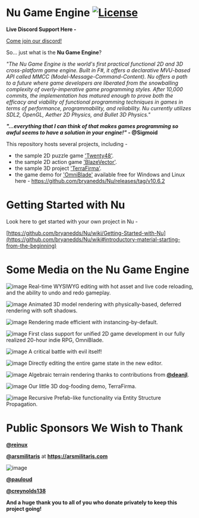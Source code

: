 Nu Game Engine [![License](https://img.shields.io/badge/license-MIT-blue.svg)](https://github.com/bryanedds/Nu/blob/master/License.md)
=

**Live Discord Support Here -**

[Come join our discord!](https://discord.gg/Fw2pFvA5QF)

So... just what is the **Nu Game Engine**?

*"The Nu Game Engine is the world's first practical functional 2D and 3D cross-platform game engine. Built in F#, it offers a declarative MVU-based API called MMCC (Model-Message-Command-Content). Nu offers a path to a future where game developers are liberated from the snowballing complexity of overly-imperative game programming styles. After 10,000 commits, the implementation has matured enough to prove both the efficacy and viability of functional programming techniques in games in terms of performance, programmability, and reliability. Nu currently utilizes SDL2, OpenGL, Aether 2D Physics, and Bullet 3D Physics."*

***"...everything that I can think of that makes games programming so awful seems to have a solution in your engine!"* - @Sigmoid**

This repository hosts several projects, including -

- the sample 2D puzzle game ['Twenty48'](https://github.com/bryanedds/Nu/tree/master/Projects/Twenty48).
- the sample 2D action game ['BlazeVector'](https://github.com/bryanedds/Nu/tree/master/Projects/BlazeVector).
- the sample 3D project ['TerraFirma'](https://github.com/bryanedds/Nu/tree/master/Projects/TerraFirma).
- the game demo for ['OmniBlade'](https://github.com/bryanedds/Nu/tree/master/Projects/OmniBlade) available free for Windows and Linux here - https://github.com/bryanedds/Nu/releases/tag/v10.6.2

Getting Started with Nu
=======================

Look here to get started with your own project in Nu -

[https://github.com/bryanedds/Nu/wiki/Getting-Started-with-Nu](https://github.com/bryanedds/Nu/wiki#introductory-material-starting-from-the-beginning)

Some Media on the Nu Game Engine
================================

![image](https://github.com/bryanedds/Nu/assets/1625560/54785591-6b39-4a27-939d-b2f3b29f9bf1)
Real-time WYSIWYG editing with hot asset and live code reloading, and the ability to undo and redo gameplay.

![image](https://github.com/bryanedds/Nu/assets/1625560/0b4778aa-c493-4d9d-9a8a-00e527c831ad)
Animated 3D model rendering with physically-based, deferred rendering with soft shadows.

![image](https://github.com/bryanedds/Nu/assets/1625560/71fb4581-265f-4530-bc5e-93fc1a37f225)
Rendering made efficient with instancing-by-default.

![image](https://user-images.githubusercontent.com/1625560/209454635-b55ecb09-bbb9-4d71-9bd8-fa715c51cd4c.png)
First class support for unified 2D game development in our fully realized 20-hour indie RPG, OmniBlade.

![image](https://user-images.githubusercontent.com/1625560/209454643-7142731e-ede7-48d3-8a97-d691fd9263e7.png)
A critical battle with evil itself!

![image](https://github.com/bryanedds/Nu/assets/1625560/c9f0a9a1-d071-48f7-9175-c0b08f5768f0)
Directly editing the entire game state in the new editor.

![image](https://github.com/bryanedds/Nu/assets/1625560/69cd30f1-06fe-450e-a83f-8a7a9fd504d0)
Algebraic terrain rendering thanks to contributions from **[@deanjl](https://github.com/deanjl)**.

![image](https://github.com/bryanedds/Nu/assets/1625560/1d3ebe11-da94-46ad-bae1-22fc5f7c9b3e)
Our little 3D dog-fooding demo, TerraFirma.

![image](https://github.com/bryanedds/Nu/assets/1625560/e8571dd1-bdd1-4663-b2ae-87abeef179d9)
Recursive Prefab-like functionality via Entity Structure Propagation.

**Public Sponsors We Wish to Thank**
====================================

**[@reinux](https://github.com/reinux)**

**[@arsmilitaris](https://github.com/arsmilitaris)** at **https://arsmilitaris.com**

![image](https://github.com/bryanedds/Nu/assets/1625560/1b8fe1bb-18c1-4a1e-9888-4f566204490a)

**[@pauloud](https://github.com/pauloud)**

**[@creynolds138](https://github.com/creynolds138)**

**And a huge thank you to all of you who donate privately to keep this project going!**
